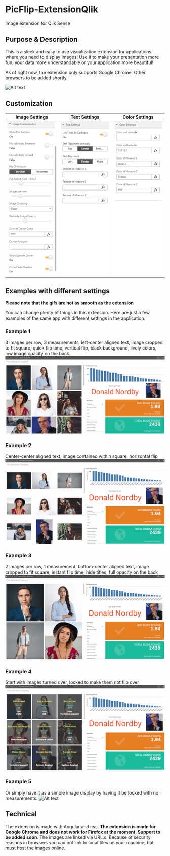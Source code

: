 # PicFlip-ExtensionQlik

Image extension for Qlik Sense

## Purpose & Description

This is a sleek and easy to use visualization extension for applications where you need to display images! Use it to make your presentation more fun, your data more understandable or your application more beautiful!

As of right now, the extension only supports Google Chrome. Other browsers to be added shortly.

![Alt text](./screenshots/Display1.gif?raw=true "Displaying normal usage")

## Customization

|Image Settings |Text Settings | Color Settings |
|:----------:|:------------:|:-------------:|
| ![Alt text](./screenshots/Settings-ImageAppearance.png?raw=true "Image manipulation settings") | ![Alt text](./screenshots/Settings-Text.png?raw=true "Text settings") | ![Alt text](./screenshots/Settings-Color.png?raw=true "Color settings") |

## Examples with different settings

**Please note that the gifs are not as smooth as the extension**

You can change plenty of things in this extension. Here are just a few examples of the same app with
different settings in the application.

### Example 1
3 images per row, 3 measurements, left-center aligned text, image cropped to fit square, quick flip time, vertical flip, black background, lively colors, low image opacity on the back.
![Alt text](./screenshots/SoftwareCompany_1.gif?raw=true "Displaying normal usage")

### Example 2
Center-center aligned text, image contained within square, horizontal flip
![Alt text](./screenshots/SoftwareCompany_4.gif?raw=true "Displaying normal usage")

### Example 3
2 images per row, 1 measurement, bottom-center aligned text, image cropped to fit square, instant flip time, hide titles, full opacity on the back
![Alt text](./screenshots/SoftwareCompany_3.gif?raw=true "Displaying normal usage")

### Example 4
Start with images turned over, locked to make them not flip over
![Alt text](./screenshots/SoftwareCompany_7.gif?raw=true "Displaying normal usage")

### Example 5
Or simply have it as a simple image display by having it be locked with no measurements.
![Alt text](./screenshots/SoftwareCompany_8.png?raw=true "Displaying normal usage")

## Technical

The extension is made with Angular and css. **The extension is made for Google Chrome and does not work for Firefox at the moment. Support to be added soon**. The images are linked via URL:s.
Because of security reasons in browsers you can not link to local files on your machine, but must host the images online.
